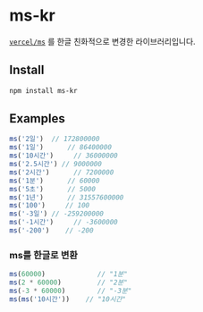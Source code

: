 # ms-kr

[`vercel/ms`](https://github.com/vercel/ms) 를 한글 친화적으로 변경한 라이브러리입니다.

## Install

```sh
npm install ms-kr
```

## Examples

<!-- prettier-ignore -->
```js
ms('2일')  // 172800000
ms('1일')      // 86400000
ms('10시간')     // 36000000
ms('2.5시간') // 9000000
ms('2시간')      // 7200000
ms('1분')      // 60000
ms('5초')      // 5000
ms('1년')      // 31557600000
ms('100')     // 100
ms('-3일') // -259200000
ms('-1시간')     // -3600000
ms('-200')    // -200
```

### ms를 한글로 변환

<!-- prettier-ignore -->
```js
ms(60000)             // "1분"
ms(2 * 60000)         // "2분"
ms(-3 * 60000)        // "-3분"
ms(ms('10시간'))    // "10시간"
```
